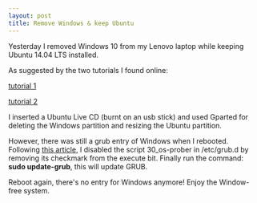 ```yaml
---
layout: post
title: Remove Windows & keep Ubuntu
---
```

Yesterday I removed Windows 10 from my Lenovo laptop while keeping Ubuntu 14.04 LTS installed. 

As suggested by the two tutorials I found online:

[tutorial 1](http://lifehacker.com/how-to-uninstall-windows-or-linux-after-dual-booting-508710422)

[tutorial 2](https://www.pcsteps.com/330-delete-windows-linux-mint-ubuntu-dual-boot/)

I inserted a Ubuntu Live CD (burnt on an usb stick) and used Gparted for deleting the Windows partition and resizing the Ubuntu partition.

However, there was still a grub entry of Windows when I rebooted. Following [this article](https://linuxnorth.wordpress.com/2011/03/09/grub2-revisited/), I disabled the script 30_os-prober in /etc/grub.d by removing its checkmark from the execute bit. Finally run the command: **sudo update-grub**, this will update GRUB.

Reboot again, there's no entry for Windows anymore! Enjoy the Window-free system.
